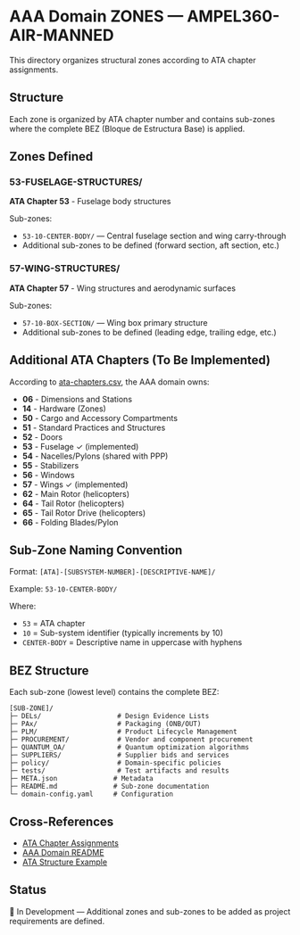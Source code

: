 # AAA Domain ZONES — AMPEL360-AIR-MANNED

This directory organizes structural zones according to ATA chapter assignments.

## Structure

Each zone is organized by ATA chapter number and contains sub-zones where the complete BEZ (Bloque de Estructura Base) is applied.

## Zones Defined

### 53-FUSELAGE-STRUCTURES/
**ATA Chapter 53** - Fuselage body structures

Sub-zones:
- `53-10-CENTER-BODY/` — Central fuselage section and wing carry-through
- Additional sub-zones to be defined (forward section, aft section, etc.)

### 57-WING-STRUCTURES/
**ATA Chapter 57** - Wing structures and aerodynamic surfaces

Sub-zones:
- `57-10-BOX-SECTION/` — Wing box primary structure
- Additional sub-zones to be defined (leading edge, trailing edge, etc.)

## Additional ATA Chapters (To Be Implemented)

According to [ata-chapters.csv](../../../../1-DIMENSIONS/CANONICAL-TAXONOMY/ata-chapters.csv), the AAA domain owns:

- **06** - Dimensions and Stations
- **14** - Hardware (Zones)
- **50** - Cargo and Accessory Compartments
- **51** - Standard Practices and Structures
- **52** - Doors
- **53** - Fuselage ✓ (implemented)
- **54** - Nacelles/Pylons (shared with PPP)
- **55** - Stabilizers
- **56** - Windows
- **57** - Wings ✓ (implemented)
- **62** - Main Rotor (helicopters)
- **64** - Tail Rotor (helicopters)
- **65** - Tail Rotor Drive (helicopters)
- **66** - Folding Blades/Pylon

## Sub-Zone Naming Convention

Format: `[ATA]-[SUBSYSTEM-NUMBER]-[DESCRIPTIVE-NAME]/`

Example: `53-10-CENTER-BODY/`

Where:
- `53` = ATA chapter
- `10` = Sub-system identifier (typically increments by 10)
- `CENTER-BODY` = Descriptive name in uppercase with hyphens

## BEZ Structure

Each sub-zone (lowest level) contains the complete BEZ:

```
[SUB-ZONE]/
├─ DELs/                   # Design Evidence Lists
├─ PAx/                    # Packaging (ONB/OUT)
├─ PLM/                    # Product Lifecycle Management
├─ PROCUREMENT/            # Vendor and component procurement
├─ QUANTUM_OA/             # Quantum optimization algorithms
├─ SUPPLIERS/              # Supplier bids and services
├─ policy/                 # Domain-specific policies
├─ tests/                  # Test artifacts and results
├─ META.json              # Metadata
├─ README.md              # Sub-zone documentation
└─ domain-config.yaml     # Configuration
```

## Cross-References

- [ATA Chapter Assignments](../../../../1-DIMENSIONS/CANONICAL-TAXONOMY/ata-chapters.README.md)
- [AAA Domain README](../README.md)
- [ATA Structure Example](../ATA-STRUCTURE-EXAMPLE.md)

## Status

🚧 In Development — Additional zones and sub-zones to be added as project requirements are defined.

